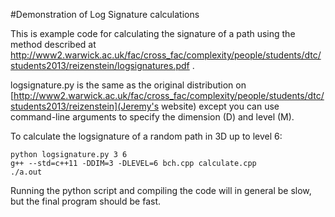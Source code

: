 #Demonstration of Log Signature calculations

This is example code for calculating the signature of a path using the method described at http://www2.warwick.ac.uk/fac/cross_fac/complexity/people/students/dtc/students2013/reizenstein/logsignatures.pdf .

logsignature.py is the same as the original distribution on [http://www2.warwick.ac.uk/fac/cross_fac/complexity/people/students/dtc/students2013/reizenstein](Jeremy's website) except you can use command-line arguments to specify the dimension (D) and level (M).

To calculate the logsignature of a random path in 3D up to level 6:

```
python logsignature.py 3 6
g++ --std=c++11 -DDIM=3 -DLEVEL=6 bch.cpp calculate.cpp
./a.out 
```

Running the python script and compiling the code will in general be slow, but the final program should be fast.
